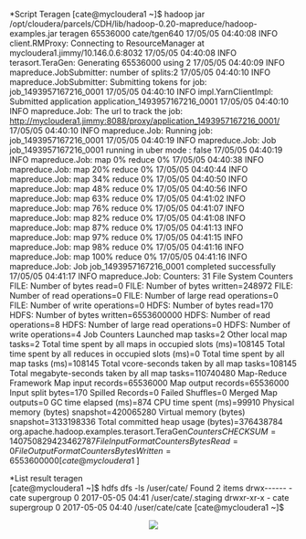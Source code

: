 *Script Teragen
			[cate@mycloudera1 ~]$ hadoop jar  /opt/cloudera/parcels/CDH/lib/hadoop-0.20-mapreduce/hadoop-examples.jar teragen 65536000 cate/tgen640
			17/05/05 04:40:08 INFO client.RMProxy: Connecting to ResourceManager at mycloudera1.jimmy/10.146.0.6:8032
			17/05/05 04:40:08 INFO terasort.TeraGen: Generating 65536000 using 2
			17/05/05 04:40:09 INFO mapreduce.JobSubmitter: number of splits:2
			17/05/05 04:40:10 INFO mapreduce.JobSubmitter: Submitting tokens for job: job_1493957167216_0001
			17/05/05 04:40:10 INFO impl.YarnClientImpl: Submitted application application_1493957167216_0001
			17/05/05 04:40:10 INFO mapreduce.Job: The url to track the job: http://mycloudera1.jimmy:8088/proxy/application_1493957167216_0001/
			17/05/05 04:40:10 INFO mapreduce.Job: Running job: job_1493957167216_0001
			17/05/05 04:40:19 INFO mapreduce.Job: Job job_1493957167216_0001 running in uber mode : false
			17/05/05 04:40:19 INFO mapreduce.Job:  map 0% reduce 0%
			17/05/05 04:40:38 INFO mapreduce.Job:  map 20% reduce 0%
			17/05/05 04:40:44 INFO mapreduce.Job:  map 34% reduce 0%
			17/05/05 04:40:50 INFO mapreduce.Job:  map 48% reduce 0%
			17/05/05 04:40:56 INFO mapreduce.Job:  map 63% reduce 0%
			17/05/05 04:41:02 INFO mapreduce.Job:  map 76% reduce 0%
			17/05/05 04:41:07 INFO mapreduce.Job:  map 82% reduce 0%
			17/05/05 04:41:08 INFO mapreduce.Job:  map 87% reduce 0%
			17/05/05 04:41:13 INFO mapreduce.Job:  map 97% reduce 0%
			17/05/05 04:41:15 INFO mapreduce.Job:  map 98% reduce 0%
			17/05/05 04:41:16 INFO mapreduce.Job:  map 100% reduce 0%
			17/05/05 04:41:16 INFO mapreduce.Job: Job job_1493957167216_0001 completed successfully
			17/05/05 04:41:17 INFO mapreduce.Job: Counters: 31
					File System Counters
							FILE: Number of bytes read=0
							FILE: Number of bytes written=248972
							FILE: Number of read operations=0
							FILE: Number of large read operations=0
							FILE: Number of write operations=0
							HDFS: Number of bytes read=170
							HDFS: Number of bytes written=6553600000
							HDFS: Number of read operations=8
							HDFS: Number of large read operations=0
							HDFS: Number of write operations=4
					Job Counters
							Launched map tasks=2
							Other local map tasks=2
							Total time spent by all maps in occupied slots (ms)=108145
							Total time spent by all reduces in occupied slots (ms)=0
							Total time spent by all map tasks (ms)=108145
							Total vcore-seconds taken by all map tasks=108145
							Total megabyte-seconds taken by all map tasks=110740480
					Map-Reduce Framework
							Map input records=65536000
							Map output records=65536000
							Input split bytes=170
							Spilled Records=0
							Failed Shuffles=0
							Merged Map outputs=0
							GC time elapsed (ms)=874
							CPU time spent (ms)=99910
							Physical memory (bytes) snapshot=420065280
							Virtual memory (bytes) snapshot=3133198336
							Total committed heap usage (bytes)=376438784
					org.apache.hadoop.examples.terasort.TeraGen$Counters
							CHECKSUM=140750829423462787
					File Input Format Counters
							Bytes Read=0
					File Output Format Counters
							Bytes Written=6553600000
			[cate@mycloudera1 ~]$


*List result teragen			
		[cate@mycloudera1 ~]$ hdfs dfs -ls /user/cate/
		Found 2 items
		drwx------   - cate supergroup          0 2017-05-05 04:41 /user/cate/.staging
		drwxr-xr-x   - cate supergroup          0 2017-05-05 04:40 /user/cate/cate
		[cate@mycloudera1 ~]$
<center> <img src="https://github.com/jimmyrekso/SEBC/blob/master/challenges/labs/teragen.png"/> </center>				

